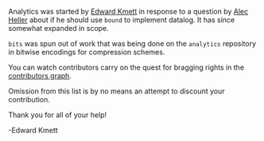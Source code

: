 Analytics was started by [Edward Kmett](https://github.com/ekmett) in response to a question by [Alec Heller](https://github.com/deviant-logic) about if he should use `bound` to implement datalog. It has since somewhat expanded in scope.

`bits` was spun out of work that was being done on the `analytics` repository in bitwise encodings for compression schemes.

You can watch contributors carry on the quest for bragging rights in the [contributors graph](https://github.com/ekmett/bits/graphs/contributors).

Omission from this list is by no means an attempt to discount your contribution.

Thank you for all of your help!

-Edward Kmett
